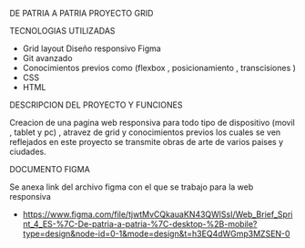 DE PATRIA A PATRIA PROYECTO GRID

TECNOLOGIAS UTILIZADAS

- Grid layout Diseño responsivo Figma
- Git avanzado
- Conocimientos previos como (flexbox , posicionamiento , transcisiones )
- CSS
- HTML

DESCRIPCION DEL PROYECTO Y FUNCIONES

Creacion de una pagina web responsiva para todo tipo de dispositivo (movil , tablet y pc) , atravez de grid y conocimientos previos los cuales se ven reflejados en este proyecto se transmite obras de arte de varios paises y ciudades.

DOCUMENTO FIGMA

Se anexa link del archivo figma con el que se trabajo para la web responsiva

- https://www.figma.com/file/tjwtMvCQkauaKN43QWlSsI/Web_Brief_Sprint_4_ES-%7C-De-patria-a-patria-%7C-desktop-%2B-mobile?type=design&node-id=0-1&mode=design&t=h3EQ4dWGmp3MZSEN-0
